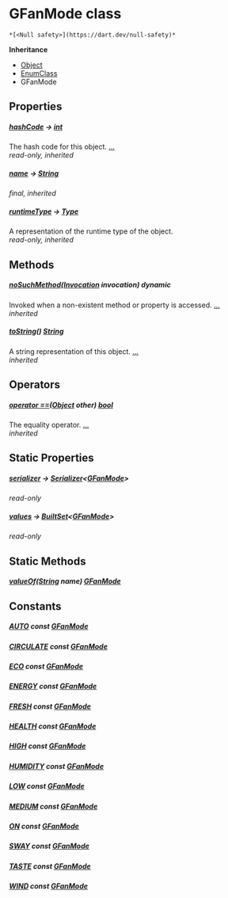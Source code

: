


# GFanMode class






    *[<Null safety>](https://dart.dev/null-safety)*





**Inheritance**

- [Object](https://api.flutter.dev/flutter/dart-core/Object-class.html)
- [EnumClass](https://pub.dev/documentation/built_value/8.2.0/built_value/EnumClass-class.html)
- GFanMode







## Properties

##### [hashCode](https://api.flutter.dev/flutter/dart-core/Object/hashCode.html) &#8594; [int](https://api.flutter.dev/flutter/dart-core/int-class.html)



The hash code for this object. [...](https://api.flutter.dev/flutter/dart-core/Object/hashCode.html)  
_read-only, inherited_



##### [name](https://pub.dev/documentation/built_value/8.2.0/built_value/EnumClass/name.html) &#8594; [String](https://api.flutter.dev/flutter/dart-core/String-class.html)



   
_final, inherited_



##### [runtimeType](https://api.flutter.dev/flutter/dart-core/Object/runtimeType.html) &#8594; [Type](https://api.flutter.dev/flutter/dart-core/Type-class.html)



A representation of the runtime type of the object.   
_read-only, inherited_




## Methods

##### [noSuchMethod](https://api.flutter.dev/flutter/dart-core/Object/noSuchMethod.html)([Invocation](https://api.flutter.dev/flutter/dart-core/Invocation-class.html) invocation) dynamic



Invoked when a non-existent method or property is accessed. [...](https://api.flutter.dev/flutter/dart-core/Object/noSuchMethod.html)  
_inherited_



##### [toString](https://pub.dev/documentation/built_value/8.2.0/built_value/EnumClass/toString.html)() [String](https://api.flutter.dev/flutter/dart-core/String-class.html)



A string representation of this object. [...](https://pub.dev/documentation/built_value/8.2.0/built_value/EnumClass/toString.html)  
_inherited_




## Operators

##### [operator ==](https://api.flutter.dev/flutter/dart-core/Object/operator_equals.html)([Object](https://api.flutter.dev/flutter/dart-core/Object-class.html) other) [bool](https://api.flutter.dev/flutter/dart-core/bool-class.html)



The equality operator. [...](https://api.flutter.dev/flutter/dart-core/Object/operator_equals.html)  
_inherited_




## Static Properties

##### [serializer](../third_party_yonomi_graphql_schema_schema.docs.schema.gql/GFanMode/serializer.md) &#8594; [Serializer](https://pub.dev/documentation/built_value/8.2.0/serializer/Serializer-class.html)&lt;[GFanMode](../third_party_yonomi_graphql_schema_schema.docs.schema.gql/GFanMode-class.md)>



   
_read-only_



##### [values](../third_party_yonomi_graphql_schema_schema.docs.schema.gql/GFanMode/values.md) &#8594; [BuiltSet](https://pub.dev/documentation/built_collection/5.1.1/built_collection/BuiltSet-class.html)&lt;[GFanMode](../third_party_yonomi_graphql_schema_schema.docs.schema.gql/GFanMode-class.md)>



   
_read-only_




## Static Methods

##### [valueOf](../third_party_yonomi_graphql_schema_schema.docs.schema.gql/GFanMode/valueOf.md)([String](https://api.flutter.dev/flutter/dart-core/String-class.html) name) [GFanMode](../third_party_yonomi_graphql_schema_schema.docs.schema.gql/GFanMode-class.md)



   





## Constants

##### [AUTO](../third_party_yonomi_graphql_schema_schema.docs.schema.gql/GFanMode/AUTO-constant.md) const [GFanMode](../third_party_yonomi_graphql_schema_schema.docs.schema.gql/GFanMode-class.md)



   




##### [CIRCULATE](../third_party_yonomi_graphql_schema_schema.docs.schema.gql/GFanMode/CIRCULATE-constant.md) const [GFanMode](../third_party_yonomi_graphql_schema_schema.docs.schema.gql/GFanMode-class.md)



   




##### [ECO](../third_party_yonomi_graphql_schema_schema.docs.schema.gql/GFanMode/ECO-constant.md) const [GFanMode](../third_party_yonomi_graphql_schema_schema.docs.schema.gql/GFanMode-class.md)



   




##### [ENERGY](../third_party_yonomi_graphql_schema_schema.docs.schema.gql/GFanMode/ENERGY-constant.md) const [GFanMode](../third_party_yonomi_graphql_schema_schema.docs.schema.gql/GFanMode-class.md)



   




##### [FRESH](../third_party_yonomi_graphql_schema_schema.docs.schema.gql/GFanMode/FRESH-constant.md) const [GFanMode](../third_party_yonomi_graphql_schema_schema.docs.schema.gql/GFanMode-class.md)



   




##### [HEALTH](../third_party_yonomi_graphql_schema_schema.docs.schema.gql/GFanMode/HEALTH-constant.md) const [GFanMode](../third_party_yonomi_graphql_schema_schema.docs.schema.gql/GFanMode-class.md)



   




##### [HIGH](../third_party_yonomi_graphql_schema_schema.docs.schema.gql/GFanMode/HIGH-constant.md) const [GFanMode](../third_party_yonomi_graphql_schema_schema.docs.schema.gql/GFanMode-class.md)



   




##### [HUMIDITY](../third_party_yonomi_graphql_schema_schema.docs.schema.gql/GFanMode/HUMIDITY-constant.md) const [GFanMode](../third_party_yonomi_graphql_schema_schema.docs.schema.gql/GFanMode-class.md)



   




##### [LOW](../third_party_yonomi_graphql_schema_schema.docs.schema.gql/GFanMode/LOW-constant.md) const [GFanMode](../third_party_yonomi_graphql_schema_schema.docs.schema.gql/GFanMode-class.md)



   




##### [MEDIUM](../third_party_yonomi_graphql_schema_schema.docs.schema.gql/GFanMode/MEDIUM-constant.md) const [GFanMode](../third_party_yonomi_graphql_schema_schema.docs.schema.gql/GFanMode-class.md)



   




##### [ON](../third_party_yonomi_graphql_schema_schema.docs.schema.gql/GFanMode/ON-constant.md) const [GFanMode](../third_party_yonomi_graphql_schema_schema.docs.schema.gql/GFanMode-class.md)



   




##### [SWAY](../third_party_yonomi_graphql_schema_schema.docs.schema.gql/GFanMode/SWAY-constant.md) const [GFanMode](../third_party_yonomi_graphql_schema_schema.docs.schema.gql/GFanMode-class.md)



   




##### [TASTE](../third_party_yonomi_graphql_schema_schema.docs.schema.gql/GFanMode/TASTE-constant.md) const [GFanMode](../third_party_yonomi_graphql_schema_schema.docs.schema.gql/GFanMode-class.md)



   




##### [WIND](../third_party_yonomi_graphql_schema_schema.docs.schema.gql/GFanMode/WIND-constant.md) const [GFanMode](../third_party_yonomi_graphql_schema_schema.docs.schema.gql/GFanMode-class.md)



   









